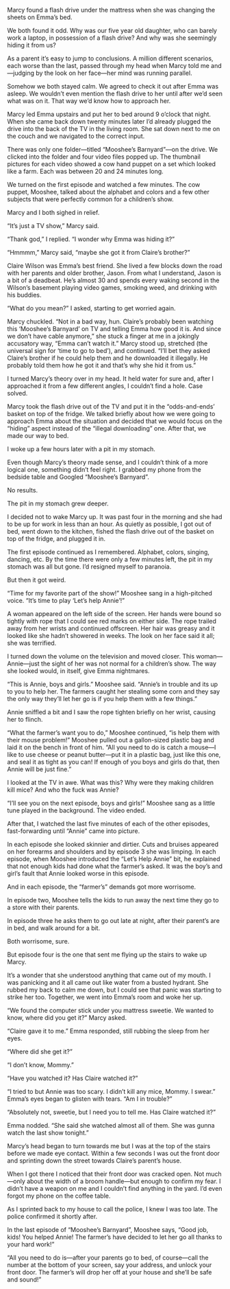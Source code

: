Marcy found a flash drive under the mattress when she was changing the sheets on Emma’s bed. 

We both found it odd. Why was our five year old daughter, who can barely work a laptop, in possession of a flash drive? And why was she seemingly hiding it from us?

As a parent it’s easy to jump to conclusions. A million different scenarios, each worse than the last, passed through my head when Marcy told me and—judging by the look on her face—her mind was running parallel.

Somehow we both stayed calm. We agreed to check it out after Emma was asleep. We wouldn’t even mention the flash drive to her until after we’d seen what was on it. That way we’d know how to approach her.

Marcy led Emma upstairs and put her to bed around 9 o’clock that night. When she came back down twenty minutes later I’d already plugged the drive into the back of the TV in the living room. She sat down next to me on the couch and we navigated to the correct input.

There was only one folder—titled “Mooshee’s Barnyard”—on the drive. We clicked into the folder and four video files popped up. The thumbnail pictures for each video showed a cow hand puppet on a set which looked like a farm. Each was between 20 and 24 minutes long.

We turned on the first episode and watched a few minutes. The cow puppet, Mooshee, talked about the alphabet and colors and a few other subjects that were perfectly common for a children’s show.

Marcy and I both sighed in relief.

“It’s just a TV show,” Marcy said.

“Thank god,” I replied. “I wonder why Emma was hiding it?”

“Hmmmm,” Marcy said, “maybe she got it from Claire’s brother?”

Claire Wilson was Emma’s best friend. She lived a few blocks down the road with her parents and older brother, Jason. From what I understand, Jason is a bit of a deadbeat. He’s almost 30 and spends every waking second in the Wilson’s basement playing video games, smoking weed, and drinking with his buddies.

“What do you mean?” I asked, starting to get worried again.

Marcy chuckled. “Not in a bad way, hun. Claire’s probably been watching this ‘Mooshee’s Barnyard’ on TV and telling Emma how good it is. And since we don’t have cable anymore,” she stuck a finger at me in a jokingly accusatory way, “Emma can’t watch it.” Marcy stood up, stretched (the universal sign for ‘time to go to bed’), and continued. “I’ll bet they asked Claire’s brother if he could help them and he downloaded it illegally. He probably told them how he got it and that’s why she hid it from us.”

I turned Marcy’s theory over in my head. It held water for sure and, after I approached it from a few different angles, I couldn’t find a hole. Case solved.

Marcy took the flash drive out of the TV and put it in the “odds-and-ends’ basket on top of the fridge. We talked briefly about how we were going to approach Emma about the situation and decided that we would focus on the “hiding” aspect instead of the “illegal downloading” one. After that, we made our way to bed.

I woke up a few hours later with a pit in my stomach.

Even though Marcy’s theory made sense, and I couldn’t think of a more logical one, something didn’t feel right. I grabbed my phone from the bedside table and Googled “Mooshee’s Barnyard”.

No results.

The pit in my stomach grew deeper.

I decided not to wake Marcy up. It was past four in the morning and she had to be up for work in less than an hour. As quietly as possible, I got out of bed, went down to the kitchen, fished the flash drive out of the basket on top of the fridge, and plugged it in.

The first episode continued as I remembered. Alphabet, colors, singing, dancing, etc. By the time there were only a few minutes left, the pit in my stomach was all but gone. I’d resigned myself to paranoia.

But then it got weird.

“Time for my favorite part of the show!” Mooshee sang in a high-pitched voice. “It’s time to play ‘Let’s help Annie’!”

A woman appeared on the left side of the screen. Her hands were bound so tightly with rope that I could see red marks on either side. The rope trailed away from her wrists and continued offscreen. Her hair was greasy and it looked like she hadn’t showered in weeks. The look on her face said it all; she was terrified.

I turned down the volume on the television and moved closer. This woman—Annie—just the sight of her was not normal for a children’s show. The way she looked would, in itself, give Emma nightmares.

“This is Annie, boys and girls.” Mooshee said. “Annie’s in trouble and its up to you to help her. The farmers caught her stealing some corn and they say the only way they’ll let her go is if you help them with a few things.”

Annie sniffled a bit and I saw the rope tighten briefly on her wrist, causing her to flinch.

“What the farmer’s want you to do,” Mooshee continued, “is help them with their mouse problem!” Mooshee pulled out a gallon-sized plastic bag and laid it on the bench in front of him. “All you need to do is catch a mouse—I like to use cheese or peanut butter—put it in a plastic bag, just like this one, and seal it as tight as you can! If enough of you boys and girls do that, then Annie will be just fine.”

I looked at the TV in awe. What was this? Why were they making children kill mice? And who the fuck was Annie?

“I’ll see you on the next episode, boys and girls!” Mooshee sang as a little tune played in the background. The video ended.

After that, I watched the last five minutes of each of the other episodes, fast-forwarding until “Annie” came into picture.

In each episode she looked skinnier and dirtier. Cuts and bruises appeared on her forearms and shoulders and by episode 3 she was limping. In each episode, when Mooshee introduced the “Let’s Help Annie” bit, he explained that not enough kids had done what the farmer’s asked. It was the boy’s and girl’s fault that Annie looked worse in this episode.

And in each episode, the “farmer’s” demands got more worrisome.

In episode two, Mooshee tells the kids to run away the next time they go to a store with their parents.

In episode three he asks them to go out late at night, after their parent’s are in bed, and walk around for a bit.

Both worrisome, sure.

But episode four is the one that sent me flying up the stairs to wake up Marcy.

It’s a wonder that she understood anything that came out of my mouth. I was panicking and it all came out like water from a busted hydrant. She rubbed my back to calm me down, but I could see that panic was starting to strike her too. Together, we went into Emma’s room and woke her up.

“We found the computer stick under you mattress sweetie. We wanted to know, where did you get it?” Marcy asked.

“Claire gave it to me.” Emma responded, still rubbing the sleep from her eyes.

“Where did she get it?”

“I don’t know, Mommy.”

“Have you watched it? Has Claire watched it?”

“I tried to but Annie was too scary. I didn’t kill any mice, Mommy. I swear.” Emma’s eyes began to glisten with tears. “Am I in trouble?”

“Absolutely not, sweetie, but I need you to tell me. Has Claire watched it?”

Emma nodded. “She said she watched almost all of them. She was gunna watch the last show tonight.”

Marcy’s head began to turn towards me but I was at the top of the stairs before we made eye contact. Within a few seconds I was out the front door and sprinting down the street towards Claire’s parent’s house.

When I got there I noticed that their front door was cracked open. Not much—only about the width of a broom handle—but enough to confirm my fear. I didn’t have a weapon on me and I couldn’t find anything in the yard. I’d even forgot my phone on the coffee table.

As I sprinted back to my house to call the police, I knew I was too late. The police confirmed it shortly after.

In the last episode of “Mooshee’s Barnyard”, Mooshee says, “Good job, kids! You helped Annie! The farmer’s have decided to let her go all thanks to your hard work!”

“All you need to do is—after your parents go to bed, of course—call the number at the bottom of your screen, say your address, and unlock your front door. The farmer’s will drop her off at your house and she’ll be safe and sound!”